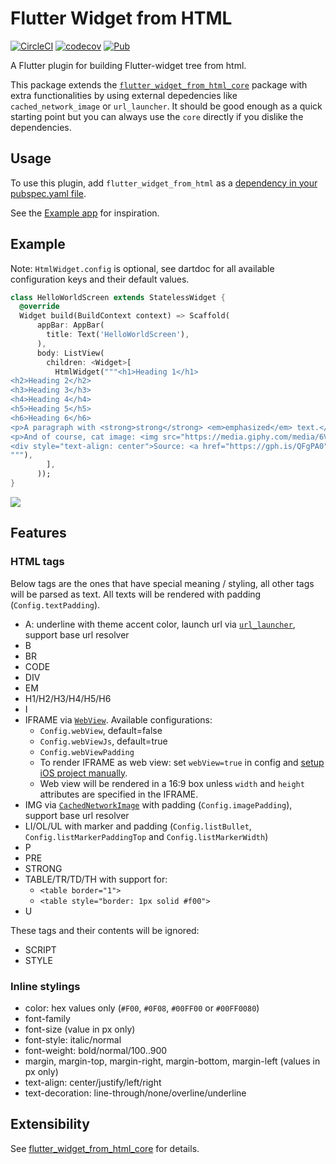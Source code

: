 # Flutter Widget from HTML

[![CircleCI](https://circleci.com/gh/daohoangson/flutter_widget_from_html.svg?style=svg)](https://circleci.com/gh/daohoangson/flutter_widget_from_html)
[![codecov](https://codecov.io/gh/daohoangson/flutter_widget_from_html/branch/master/graph/badge.svg)](https://codecov.io/gh/daohoangson/flutter_widget_from_html)
[![Pub](https://img.shields.io/pub/v/flutter_widget_from_html.svg)](https://pub.dartlang.org/packages/flutter_widget_from_html)

A Flutter plugin for building Flutter-widget tree from html.

This package extends the [`flutter_widget_from_html_core`](https://pub.dartlang.org/packages/flutter_widget_from_html_core) package with extra functionalities by using external depedencies like `cached_network_image` or `url_launcher`. It should be good enough as a quick starting point but you can always use the `core` directly if you dislike the dependencies.

## Usage

To use this plugin, add `flutter_widget_from_html` as a [dependency in your pubspec.yaml file](https://flutter.io/using-packages/).

See the [Example app](https://github.com/daohoangson/flutter_widget_from_html/tree/master/packages/example) for inspiration.

## Example

Note: `HtmlWidget.config` is optional, see dartdoc for all available configuration keys and their default values.

```dart
class HelloWorldScreen extends StatelessWidget {
  @override
  Widget build(BuildContext context) => Scaffold(
      appBar: AppBar(
        title: Text('HelloWorldScreen'),
      ),
      body: ListView(
        children: <Widget>[
          HtmlWidget("""<h1>Heading 1</h1>
<h2>Heading 2</h2>
<h3>Heading 3</h3>
<h4>Heading 4</h4>
<h5>Heading 5</h5>
<h6>Heading 6</h6>
<p>A paragraph with <strong>strong</strong> <em>emphasized</em> text.</p>
<p>And of course, cat image: <img src="https://media.giphy.com/media/6VoDJzfRjJNbG/giphy-downsized.gif" /></p>
<div style="text-align: center">Source: <a href="https://gph.is/QFgPA0">https://gph.is/QFgPA0</a></div>
"""),
        ],
      ));
}
```

![](packages/example/screenshots/HelloWorldScreen.jpg?raw=true)

## Features

### HTML tags

Below tags are the ones that have special meaning / styling, all other tags will be parsed as text.
All texts will be rendered with padding (`Config.textPadding`).

- A: underline with theme accent color, launch url via [`url_launcher`](https://pub.dartlang.org/packages/url_launcher), support base url resolver
- B
- BR
- CODE
- DIV
- EM
- H1/H2/H3/H4/H5/H6
- I
- IFRAME via [`WebView`](https://pub.dartlang.org/packages/webview_flutter). Available configurations:
  - `Config.webView`, default=false
  - `Config.webViewJs`, default=true
  - `Config.webViewPadding`
  - To render IFRAME as web view: set `webView=true` in config and [setup iOS project manually](https://pub.dartlang.org/packages/webview_flutter#ios).
  - Web view will be rendered in a 16:9 box unless `width` and `height` attributes are specified in the IFRAME.
- IMG via [`CachedNetworkImage`](https://pub.dartlang.org/packages/cached_network_image) with padding (`Config.imagePadding`), support base url resolver
- LI/OL/UL with marker and padding (`Config.listBullet`, `Config.listMarkerPaddingTop` and `Config.listMarkerWidth`)
- P
- PRE
- STRONG
- TABLE/TR/TD/TH with support for:
  - `<table border="1">`
  - `<table style="border: 1px solid #f00">`
- U

These tags and their contents will be ignored:

- SCRIPT
- STYLE

### Inline stylings

- color: hex values only (`#F00`, `#0F08`, `#00FF00` or `#00FF0080`)
- font-family
- font-size (value in px only)
- font-style: italic/normal
- font-weight: bold/normal/100..900
- margin, margin-top, margin-right, margin-bottom, margin-left (values in px only)
- text-align: center/justify/left/right
- text-decoration: line-through/none/overline/underline

## Extensibility

See [flutter_widget_from_html_core](https://pub.dartlang.org/packages/flutter_widget_from_html_core#extensibility) for details.

